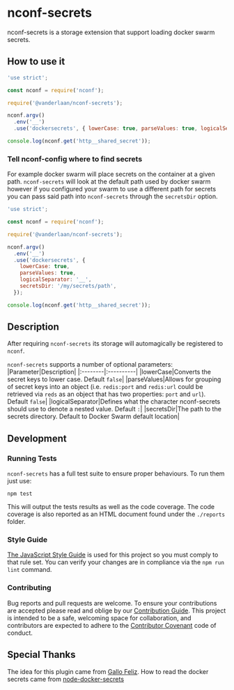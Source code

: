 # nconf-secrets

nconf-secrets is a storage extension that support loading docker swarm secrets.

## How to use it

```javascript
'use strict';

const nconf = require('nconf');

require('@vanderlaan/nconf-secrets');

nconf.argv()
  .env('__')
  .use('dockersecrets', { lowerCase: true, parseValues: true, logicalSeparator: '__' });

console.log(nconf.get('http__shared_secret'));
```

### Tell nconf-config where to find secrets

For example docker swarm will place secrets on the container at a given path.
`nconf-secrets` will look at the default path used by docker swarm however if you configured your swarm to use a different path for secrets you can pass said path into `nconf-secrets` through the `secretsDir` option.

```javascript
'use strict';

const nconf = require('nconf');

require('@vanderlaan/nconf-secrets');

nconf.argv()
  .env('__')
  .use('dockersecrets', {
    lowerCase: true,
    parseValues: true,
    logicalSeparator: '__',
    secretsDir: '/my/secrets/path',
  });

console.log(nconf.get('http__shared_secret'));
```

## Description

After requiring `nconf-secrets` its storage will automagically be registered to `nconf`.

`nconf-secrets` supports a number of optional parameters:
|Parameter|Description|
|:--------|:----------|
|lowerCase|Converts the secret keys to lower case. Default `false`|
|parseValues|Allows for grouping of secret keys into an object (i.e. `redis:port` and `redis:url` could be retrieved via `reds` as an object that has two properties: `port` and `url`). Default `false`|
|logicalSeparator|Defines what the character nconf-secrets should use to denote a nested value. Default `:`|
|secretsDir|The path to the secrets directory. Default to Docker Swarm default location|

## Development

### Running Tests

`nconf-secrets` has a full test suite to ensure proper behaviours. To run them just use:
```
npm test
```
This will output the tests results as well as the code coverage. The code coverage is also reported as an HTML document found under the `./reports` folder.

### Style Guide

[The JavaScript Style Guide](https://www.npmjs.com/package/@vanderlaan/eslint-config-vanderlaan) is used for this project so you must comply to that rule set. You can verify your changes are in compliance via the `npm run lint` command.

### Contributing

Bug reports and pull requests are welcome. To ensure your contributions are accepted please read and oblige by our [Contribution Guide](.github/CONTRIBUTING.md).
This project is intended to be a safe, welcoming space for collaboration, and contributors are expected to adhere to the [Contributor Covenant](.github/CODE_OF_CONDUCT.md) code of conduct.


## Special Thanks

The idea for this plugin came from [Gallo Feliz](https://github.com/indexzero/nconf/issues/303).
How to read the docker secrets came from [node-docker-secrets](https://github.com/cloudreach/node-docker-secrets)
